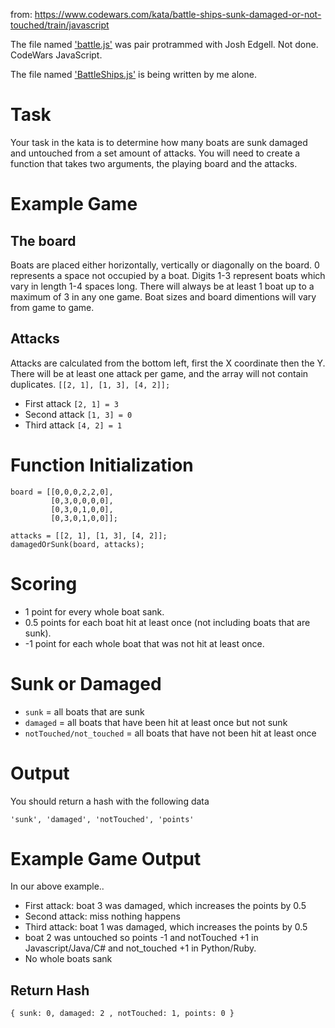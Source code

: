 from: https://www.codewars.com/kata/battle-ships-sunk-damaged-or-not-touched/train/javascript

The file named ['battle.js'](https://github.com/JamieBort/CodeChallenges/blob/master/BattleShipsSunkDamagedOrNotTouched/battle.js) was pair protrammed with Josh Edgell. Not done. CodeWars JavaScript.

The file named ['BattleShips.js'](https://github.com/JamieBort/CodeChallenges/blob/master/BattleShipsSunkDamagedOrNotTouched/BattleShips.js) is being written by me alone.

# Task
Your task in the kata is to determine how many boats are sunk damaged and untouched from a set amount of attacks. You will need to create a function that takes two arguments, the playing board and the attacks.

# Example Game
## The board

Boats are placed either horizontally, vertically or diagonally on the board. 0 represents a space not occupied by a boat. Digits 1-3 represent boats which vary in length 1-4 spaces long. There will always be at least 1 boat up to a maximum of 3 in any one game. Boat sizes and board dimentions will vary from game to game.

## Attacks
Attacks are calculated from the bottom left, first the X coordinate then the Y. There will be at least one attack per game, and the array will not contain duplicates.
`[[2, 1], [1, 3], [4, 2]];`
* First attack      `[2, 1] = 3`
* Second attack `[1, 3] = 0`
* Third attack     `[4, 2] = 1`
# Function Initialization
```
board = [[0,0,0,2,2,0],
         [0,3,0,0,0,0],
         [0,3,0,1,0,0],
         [0,3,0,1,0,0]];

attacks = [[2, 1], [1, 3], [4, 2]];
damagedOrSunk(board, attacks);
```
# Scoring
* 1 point for every whole boat sank.
* 0.5 points for each boat hit at least once (not including boats that are sunk).
* -1 point for each whole boat that was not hit at least once.
# Sunk or Damaged
* `sunk` = all boats that are sunk
* `damaged` = all boats that have been hit at least once but not sunk
* `notTouched/not_touched` = all boats that have not been hit at least once
# Output
You should return a hash with the following data

`'sunk', 'damaged', 'notTouched', 'points'`
# Example Game Output
In our above example..

* First attack: boat 3 was damaged, which increases the points by 0.5
* Second attack: miss nothing happens
* Third attack: boat 1 was damaged, which increases the points by 0.5
* boat 2 was untouched so points -1 and notTouched +1 in Javascript/Java/C# and not_touched +1 in Python/Ruby.
* No whole boats sank
## Return Hash
`{ sunk: 0, damaged: 2 , notTouched: 1, points: 0 }`